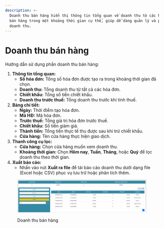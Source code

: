 ```yaml
---
description: >-
  Doanh thu bán hàng hiển thị thông tin tổng quan về doanh thu từ các hóa đơn
  bán hàng trong một khoảng thời gian cụ thể, giúp dễ dàng quản lý và phân tích
  doanh thu.
---
```


# Doanh thu bán hàng

Hướng dẫn sử dụng phần doanh thu bán hàng:

1. **Thông tin tổng quan:**
   * **Số hóa đơn:** Tổng số hóa đơn được tạo ra trong khoảng thời gian đã chọn.
   * **Doanh thu:** Tổng doanh thu từ tất cả các hóa đơn.
   * **Chiết khấu:** Tổng số tiền chiết khấu.
   * **Doanh thu trước thuế:** Tổng doanh thu trước khi tính thuế.
2. **Bảng chi tiết:**
   * **Ngày:** Thời điểm tạo hóa đơn.
   * **Mã HĐ:** Mã hóa đơn.
   * **Trước thuế:** Tổng giá trị hóa đơn trước thuế.
   * **Chiết khấu:** Số tiền giảm giá.
   * **Thành tiền:** Tổng tiền thực tế thu được sau khi trừ chiết khấu.
   * **Cửa hàng:** Tên cửa hàng thực hiện giao dịch.
3. **Thanh công cụ lọc:**
   * **Cửa hàng:** Chọn cửa hàng muốn xem doanh thu.
   * **Khoảng thời gian:** Chọn **Hôm nay**, **Tuần**, **Tháng**, hoặc **Quý** để lọc doanh thu theo thời gian.
4. **Xuất báo cáo:**
   * Nhấn vào nút **Xuất ra file** để tải báo cáo doanh thu dưới dạng file (Excel hoặc CSV) phục vụ lưu trữ hoặc phân tích thêm.

<figure><img src="../.gitbook/assets/image (1) (1) (1).png" alt=""><figcaption><p>Doanh thu bán hàng</p></figcaption></figure>
